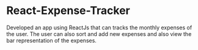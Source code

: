 # React-Expense-Tracker
Developed an app using ReactJs that can tracks the monthly expenses of the user. The user can also sort and add new expenses  and also view the bar representation of the expenses. 
